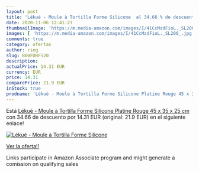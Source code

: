 ```yaml
---
layout: post
title: 'Lékué - Moule à Tortilla Forme Silicone  al 34.66 % de descuento'
date: 2020-11-06 12:41:23
thumbnailImage: 'https://m.media-amazon.com/images/I/41CcMzdFioL._SL200_.jpg'
images: [ 'https://m.media-amazon.com/images/I/41CcMzdFioL._SL200_.jpg' ]
comments: true
category: ofertas
author: ring
slug: B00FDRFS20
description:
actualPrice: 14.31 EUR
currency: EUR
price: 14.31
comparePrice: 21.9 EUR
inStock: true
prodname: 'Lékué - Moule à Tortilla Forme Silicone Platine Rouge 45 x 35 x 25 cm'
---
```


Está [Lékué - Moule à Tortilla Forme Silicone Platine Rouge 45 x 35 x 25 cm](https://www.amazon.fr/dp/B00FDRFS20/?tag=tolees0d-21) con 34.66 de descuento por 14.31 EUR (original: 21.9 EUR) en el siguiente enlace!

[![Lékué - Moule à Tortilla Forme Silicone ](https://m.media-amazon.com/images/I/41CcMzdFioL._SL200_.jpg)](https://www.amazon.fr/dp/B00FDRFS20/?tag=tolees0d-21)

[Ver la oferta!!](https://www.amazon.fr/dp/B00FDRFS20/?tag=tolees0d-21)

Links participate in Amazon Associate program and might generate a comission on qualifying sales


